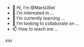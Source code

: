 - 👋 Hi, I’m @MarsUlliel
- 👀 I’m interested in ...
- 🌱 I’m currently learning ...
- 💞️ I’m looking to collaborate on ...
- 📫 How to reach me ...

<!---
MarsUlliel/MarsUlliel is a ✨ special ✨ repository because its `README.md` (this file) appears on your GitHub profile.
You can click the Preview link to take a look at your changes.
--->
xixi
